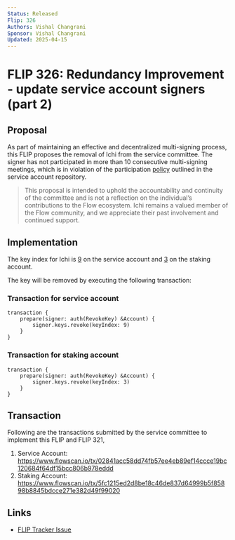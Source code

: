 ```yaml
---
Status: Released
Flip: 326
Authors: Vishal Changrani
Sponsor: Vishal Changrani
Updated: 2025-04-15
---
```


# FLIP 326: Redundancy Improvement - update service account signers (part 2)

## Proposal

As part of maintaining an effective and decentralized multi-signing process, this FLIP proposes the removal of Ichi from the service committee.
The signer has not participated in more than 10 consecutive multi-signing meetings, which is in violation of the participation [policy](https://github.com/onflow/service-account/pull/370/files#diff-b335630551682c19a781afebcf4d07bf978fb1f8ac04c6bf87428ed5106870f5R18) outlined in the service account repository.

> This proposal is intended to uphold the accountability and continuity of the committee and is not a reflection on the individual’s contributions to the Flow ecosystem. Ichi remains a valued member of the Flow community, and we appreciate their past involvement and continued support.

## Implementation

The key index for Ichi is [9](https://github.com/onflow/service-account/blob/main/flow.json#L25-L34) on the service account and [3](https://github.com/onflow/service-account/blob/main/flow-staking.json#L25-L37) on the staking account.

The key will be removed by executing the following transaction:

### Transaction for service account

```
transaction {
    prepare(signer: auth(RevokeKey) &Account) {
        signer.keys.revoke(keyIndex: 9)
    }
}
```

### Transaction for staking account

```
transaction {
    prepare(signer: auth(RevokeKey) &Account) {
        signer.keys.revoke(keyIndex: 3)
    }
}
```
## Transaction

Following are the transactions submitted by the service committee to implement this FLIP and FLIP 321,

1. Service Account: https://www.flowscan.io/tx/02841acc58dd74fb57ee4eb89ef14ccce19bc120684f64df15bcc806b978eddd
2. Staking Account: https://www.flowscan.io/tx/5fc1215ed2d8be18c46de837d64999b5f85898b8845bdcce271e382d49f99020

## Links
- [FLIP Tracker Issue](https://github.com/onflow/flips/issues/326)
